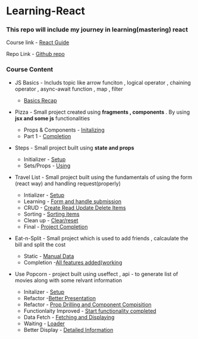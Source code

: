 # Learning-React

### This repo will include my journey in learning(mastering) react

Course link - [React Guide](https://www.udemy.com/course/the-ultimate-react-course/learn/lecture/37351178#overview)

Repo Link - [Github repo](https://github.com/jonasschmedtmann/ultimate-react-course)

### Course Content

- JS Basics - Includs topic like arrow funciton , logical operator , chaining operator , async-await function , map , filter 
  - [Basics Recap](https://github.com/Ravkeerat02/Learning-React/blob/main/js-review/script.js)
- Pizza - Small project created using **fragments , components** . By using **jsx and some js** functionalities
  - Props & Components - [Initalizing](https://github.com/Ravkeerat02/Learning-React/blob/main/pizza/src/index.js)
  - Part 1 - [Completion](https://github.com/Ravkeerat02/Learning-React/tree/main/pizza)
 
- Steps - Small project built using **state and props**
  - Initializer - [Setup](https://github.com/Ravkeerat02/Learning-React/tree/main/steps)
  - Sets/Props - [Using](https://github.com/Ravkeerat02/Learning-React/blob/main/steps/src/App.js)
 
- Travel List - Small project built using the fundamentals of using the form (react way) and handling request(properly)
  - Intializer - [Setup](https://github.com/Ravkeerat02/Learning-React/tree/main/travel-list)
  - Learning - [Form and handle submission](https://github.com/Ravkeerat02/Learning-React/blob/main/travel-list/src/App.js)
  - CRUD - [Create Read Update Delete Items](https://github.com/Ravkeerat02/Learning-React/blob/main/travel-list/src/App.js)
  -  Sorting - [Sorting items](https://github.com/Ravkeerat02/Learning-React/blob/main/travel-list/src/App.js)
  -  Clean up - [Clear/reset](https://github.com/Ravkeerat02/Learning-React/blob/main/travel-list/src/App.js)
  -  Final - [Project Completion](https://github.com/Ravkeerat02/Learning-React/tree/main/travel-list/src)
 
- Eat-n-Split - Small project which is used to add friends , calcaulate the bill and split the cost
  - Static - [Manual Data](https://github.com/Ravkeerat02/Learning-React/blob/127afcbf0b55b8386ed294f7685d56a92f6ca556/eat-n-split/src/App.js)
  - Completion -[All features added(working](https://github.com/Ravkeerat02/Learning-React/blob/main/eat-n-split/src/App.js)
 
- Use Popcorn - project built using useffect , api - to generate list of movies along with some relvant information
  - Initalizer - [Setup](https://github.com/Ravkeerat02/Learning-React/tree/main/usepopcorn)
  - Refactor -[Better Presentation](https://github.com/Ravkeerat02/Learning-React/blob/main/usepopcorn/src/App.js)
  - Refactor - [Prop Drilling and Component Compisition](https://github.com/Ravkeerat02/Learning-React/blob/main/usepopcorn/src/App.js)
  - Functionlaity Improved - [Start functionality completed](https://github.com/Ravkeerat02/Learning-React/blob/main/usepopcorn/src/StarRating.js)
  - Data Fetch - [Fetching and Displaying](https://github.com/Ravkeerat02/Learning-React/blob/main/usepopcorn/src/App.js)
  - Waiting - [Loader](https://github.com/Ravkeerat02/Learning-React/blob/main/usepopcorn/src/App.js)
  - Better Display - [Detailed Information](https://github.com/Ravkeerat02/Learning-React/blob/main/usepopcorn/src/App.js)
